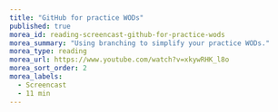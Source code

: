 ```yaml
---
title: "GitHub for practice WODs"
published: true
morea_id: reading-screencast-github-for-practice-wods
morea_summary: "Using branching to simplify your practice WODs."
morea_type: reading
morea_url: https://www.youtube.com/watch?v=xkywRHK_l8o
morea_sort_order: 2
morea_labels:
  - Screencast
  - 11 min
---
```


